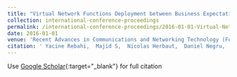 ```yaml
---
title: "Virtual Network Functions Deployment between Business Expectations and Technical Challenges: The T-NOVA Approach"
collection: international-conference-proceedings
permalink: /international-conference-proceedings/2016-01-01-Virtual-Network-Functions-Deployment-between-Business-Expectations-and-Technical-Challenges-The-T-NOVA-Approach
date: 2016-01-01
venue: 'Recent Advances in Communications and Networking Technology (Formerly Recent Patents on Telecommunication)(Discontinued)'
citation: ' Yacine Rebahi,  Majid S,  Nicolas Herbaut,  Daniel Negru,  Paolo M,  Paolo S,  Pascal Lorenz,  Evangelos Pallis,  Evangelos Markakis, &quot;Virtual Network Functions Deployment between Business Expectations and Technical Challenges: The T-NOVA Approach.&quot; Recent Advances in Communications and Networking Technology (Formerly Recent Patents on Telecommunication)(Discontinued), 2016.'
---
```

Use [Google Scholar](https://scholar.google.com/scholar?q=Virtual+Network+Functions+Deployment+between+Business+Expectations+and+Technical+Challenges:+The+T+NOVA+Approach){:target="_blank"} for full citation